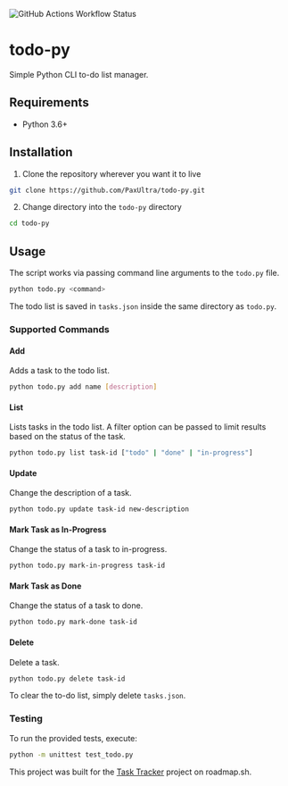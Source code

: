 ![GitHub Actions Workflow Status](https://img.shields.io/github/actions/workflow/status/PaxUltra/todo-py/ci.yml)

# todo-py
Simple Python CLI to-do list manager.

## Requirements
- Python 3.6+

## Installation

1. Clone the repository wherever you want it to live
```bash
git clone https://github.com/PaxUltra/todo-py.git
```
2. Change directory into the `todo-py` directory
```bash
cd todo-py
```
## Usage

The script works via passing command line arguments to the `todo.py` file.

```bash
python todo.py <command>
```
The todo list is saved in `tasks.json` inside the same directory as `todo.py`.

### Supported Commands

#### Add

Adds a task to the todo list.

```bash
python todo.py add name [description]
```

#### List

Lists tasks in the todo list. A filter option can be passed to limit results based on the status of the task.

```bash
python todo.py list task-id ["todo" | "done" | "in-progress"]
```

#### Update

Change the description of a task.

```bash
python todo.py update task-id new-description
```

#### Mark Task as In-Progress

Change the status of a task to in-progress.

```bash
python todo.py mark-in-progress task-id
```

#### Mark Task as Done

Change the status of a task to done.

```bash
python todo.py mark-done task-id
```

#### Delete

Delete a task.

```bash
python todo.py delete task-id
```

To clear the to-do list, simply delete `tasks.json`.

### Testing

To run the provided tests, execute:
```bash
python -m unittest test_todo.py
```

This project was built for the [Task Tracker](https://roadmap.sh/projects/task-tracker) project on roadmap.sh.